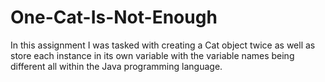 # One-Cat-Is-Not-Enough
In this assignment I was tasked with creating a Cat object twice as well as store each instance in its own variable with the variable names being different all within the Java programming language.
